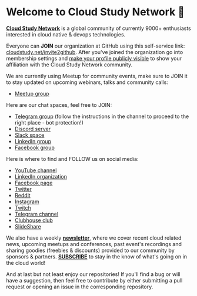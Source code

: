 # Welcome to Cloud Study Network 👋

**[Cloud Study Network](https://cloudstudy.net/)** is a global community of currently 9000+ enthusiasts interested in cloud native & devops technologies.

Everyone can **JOIN** our organization at GitHub using this self-service link: [cloudstudy.net/invite2github](https://cloudstudy.net/invite2github). After you've joined the organization go into membership settings and [make your profile publicly visible](https://docs.github.com/en/github/setting-up-and-managing-your-github-user-account/publicizing-or-hiding-organization-membership) to show your affiliation with the Cloud Study Network community.

We are currently using Meetup for community events, make sure to JOIN it to stay updated on upcoming webinars, talks and community calls:
- [Meetup group](https://www.meetup.com/Cloud-Study-Network/)

Here are our chat spaces, feel free to JOIN:
- [Telegram group](https://t.me/CloudStudyNet) (follow the instructions in the channel to proceed to the right place - bot protection!)
- [Discord server](https://cloudstudy.net/discord)
- [Slack space](http://cloudstudy.net/slack)
- [LinkedIn group](https://www.linkedin.com/groups/9061836/)
- [Facebook group](https://www.facebook.com/groups/cloudstudynetwork)

Here is where to find and FOLLOW us on social media:
- [YouTube channel](https://bit.ly/CloudStudyNetYT)
- [LinkedIn organization](https://www.linkedin.com/company/cloud-study-network/)
- [Facebook page](https://www.facebook.com/CloudStudyNetwork/)
- [Twitter](https://twitter.com/CloudStudyNet)
- [Reddit](https://www.reddit.com/r/CloudStudyNetwork/)
- [Instagram](https://www.instagram.com/cloudstudynetwork/)
- [Twitch](https://www.twitch.tv/cloudstudynetwork)
- [Telegram channel](https://t.me/CloudStudyNetwork)
- [Clubhouse club](https://www.clubhouse.com/club/cloud-study-network)
- [SlideShare](https://www.slideshare.net/CloudStudyNetwork)

We also have a weekly [**newsletter**](https://cloudstudynet.substack.com/welcome), where we cover recent cloud related news, upcoming meetups and conferences, past event's recordings and sharing goodies (freebies & discounts) provided to our community by sponsors & partners. [**SUBSCRIBE**](https://cloudstudynet.substack.com/welcome) to stay in the know of what's going on in the cloud world!

And at last but not least enjoy our repositories! If you'll find a bug or will have a suggestion, then feel free to contribute by either submitting a pull request or opening an issue in the corresponding repository.
